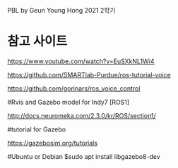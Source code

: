 PBL by Geun Young Hong
2021 2학기 

# 참고 사이트

https://www.youtube.com/watch?v=EuSXkNL1Wi4

https://github.com/SMARTlab-Purdue/ros-tutorial-voice

https://github.com/gorinars/ros_voice_control

#Rvis and Gazebo model for Indy7 [ROS1]

http://docs.neuromeka.com/2.3.0/kr/ROS/section1/

#tutorial for Gazebo

https://gazebosim.org/tutorials

#Ubuntu or Debian
$sudo apt install libgazebo8-dev
